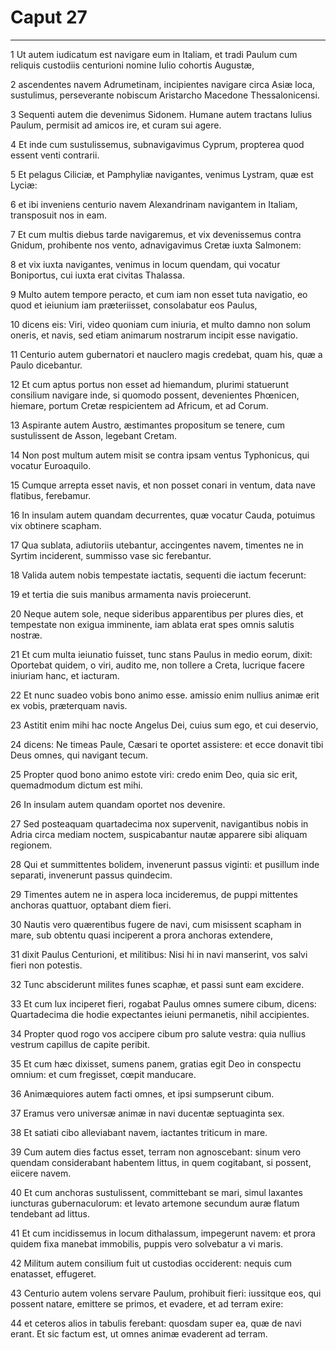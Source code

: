 # Caput 27

***

1 Ut autem iudicatum est navigare eum in Italiam, et tradi Paulum cum reliquis custodiis centurioni nomine Iulio cohortis Augustæ,

2 ascendentes navem Adrumetinam, incipientes navigare circa Asiæ loca, sustulimus, perseverante nobiscum Aristarcho Macedone Thessalonicensi.

3 Sequenti autem die devenimus Sidonem. Humane autem tractans Iulius Paulum, permisit ad amicos ire, et curam sui agere.

4 Et inde cum sustulissemus, subnavigavimus Cyprum, propterea quod essent venti contrarii.

5 Et pelagus Ciliciæ, et Pamphyliæ navigantes, venimus Lystram, quæ est Lyciæ:

6 et ibi inveniens centurio navem Alexandrinam navigantem in Italiam, transposuit nos in eam.

7 Et cum multis diebus tarde navigaremus, et vix devenissemus contra Gnidum, prohibente nos vento, adnavigavimus Cretæ iuxta Salmonem:

8 et vix iuxta navigantes, venimus in locum quendam, qui vocatur Boniportus, cui iuxta erat civitas Thalassa.

9 Multo autem tempore peracto, et cum iam non esset tuta navigatio, eo quod et ieiunium iam præteriisset, consolabatur eos Paulus,

10 dicens eis: Viri, video quoniam cum iniuria, et multo damno non solum oneris, et navis, sed etiam animarum nostrarum incipit esse navigatio.

11 Centurio autem gubernatori et nauclero magis credebat, quam his, quæ a Paulo dicebantur.

12 Et cum aptus portus non esset ad hiemandum, plurimi statuerunt consilium navigare inde, si quomodo possent, devenientes Phœnicen, hiemare, portum Cretæ respicientem ad Africum, et ad Corum.

13 Aspirante autem Austro, æstimantes propositum se tenere, cum sustulissent de Asson, legebant Cretam.

14 Non post multum autem misit se contra ipsam ventus Typhonicus, qui vocatur Euroaquilo.

15 Cumque arrepta esset navis, et non posset conari in ventum, data nave flatibus, ferebamur.

16 In insulam autem quandam decurrentes, quæ vocatur Cauda, potuimus vix obtinere scapham.

17 Qua sublata, adiutoriis utebantur, accingentes navem, timentes ne in Syrtim inciderent, summisso vase sic ferebantur.

18 Valida autem nobis tempestate iactatis, sequenti die iactum fecerunt:

19 et tertia die suis manibus armamenta navis proiecerunt.

20 Neque autem sole, neque sideribus apparentibus per plures dies, et tempestate non exigua imminente, iam ablata erat spes omnis salutis nostræ.

21 Et cum multa ieiunatio fuisset, tunc stans Paulus in medio eorum, dixit: Oportebat quidem, o viri, audito me, non tollere a Creta, lucrique facere iniuriam hanc, et iacturam.

22 Et nunc suadeo vobis bono animo esse. amissio enim nullius animæ erit ex vobis, præterquam navis.

23 Astitit enim mihi hac nocte Angelus Dei, cuius sum ego, et cui deservio,

24 dicens: Ne timeas Paule, Cæsari te oportet assistere: et ecce donavit tibi Deus omnes, qui navigant tecum.

25 Propter quod bono animo estote viri: credo enim Deo, quia sic erit, quemadmodum dictum est mihi.

26 In insulam autem quandam oportet nos devenire.

27 Sed posteaquam quartadecima nox supervenit, navigantibus nobis in Adria circa mediam noctem, suspicabantur nautæ apparere sibi aliquam regionem.

28 Qui et summittentes bolidem, invenerunt passus viginti: et pusillum inde separati, invenerunt passus quindecim.

29 Timentes autem ne in aspera loca incideremus, de puppi mittentes anchoras quattuor, optabant diem fieri.

30 Nautis vero quærentibus fugere de navi, cum misissent scapham in mare, sub obtentu quasi inciperent a prora anchoras extendere,

31 dixit Paulus Centurioni, et militibus: Nisi hi in navi manserint, vos salvi fieri non potestis.

32 Tunc absciderunt milites funes scaphæ, et passi sunt eam excidere.

33 Et cum lux inciperet fieri, rogabat Paulus omnes sumere cibum, dicens: Quartadecima die hodie expectantes ieiuni permanetis, nihil accipientes.

34 Propter quod rogo vos accipere cibum pro salute vestra: quia nullius vestrum capillus de capite peribit.

35 Et cum hæc dixisset, sumens panem, gratias egit Deo in conspectu omnium: et cum fregisset, cœpit manducare.

36 Animæquiores autem facti omnes, et ipsi sumpserunt cibum.

37 Eramus vero universæ animæ in navi ducentæ septuaginta sex.

38 Et satiati cibo alleviabant navem, iactantes triticum in mare.

39 Cum autem dies factus esset, terram non agnoscebant: sinum vero quendam considerabant habentem littus, in quem cogitabant, si possent, eiicere navem.

40 Et cum anchoras sustulissent, committebant se mari, simul laxantes iuncturas gubernaculorum: et levato artemone secundum auræ flatum tendebant ad littus.

41 Et cum incidissemus in locum dithalassum, impegerunt navem: et prora quidem fixa manebat immobilis, puppis vero solvebatur a vi maris.

42 Militum autem consilium fuit ut custodias occiderent: nequis cum enatasset, effugeret.

43 Centurio autem volens servare Paulum, prohibuit fieri: iussitque eos, qui possent natare, emittere se primos, et evadere, et ad terram exire:

44 et ceteros alios in tabulis ferebant: quosdam super ea, quæ de navi erant. Et sic factum est, ut omnes animæ evaderent ad terram.

